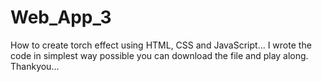 # Web_App_3
How to create torch effect using HTML, CSS and JavaScript...
I wrote the code in simplest way possible you can download the file and play along.
Thankyou...
